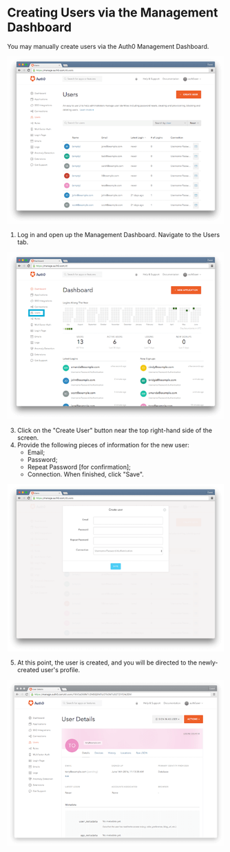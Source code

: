# Creating Users via the Management Dashboard

You may manually create users via the Auth0 Management Dashboard.

![](/media/articles/users/users-tab.png)

1. Log in and open up the Management Dashboard. Navigate to the Users tab.

![](/media/articles/users/dashboard.png)

3. Click on the "Create User" button near the top right-hand side of the screen.
4. Provide the following pieces of information for the new user:
    * Email;
    * Password;
    * Repeat Password [for confirmation];
    * Connection.
    When finished, click "Save".

![](/media/articles/users/create-user.png)

5. At this point, the user is created, and you will be directed to the newly-created user's profile.

![](/media/articles/users/user-profile.png)
